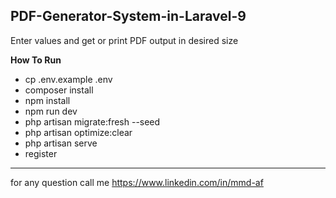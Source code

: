 ## PDF-Generator-System-in-Laravel-9

Enter values and get or print PDF output in desired size

**How To Run**

- cp .env.example .env
- composer install
- npm install
- npm run dev
- php artisan migrate:fresh --seed
- php artisan optimize:clear
- php artisan serve
- register

--------

for any question call me
https://www.linkedin.com/in/mmd-af
